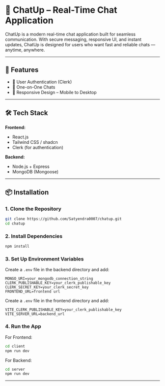 
# 💬 ChatUp – Real-Time Chat Application

ChatUp is a modern real-time chat application built for seamless communication. With secure messaging, responsive UI, and instant updates, ChatUp is designed for users who want fast and reliable chats — anytime, anywhere.

---

## 🚀 Features

- 🔐 User Authentication (Clerk)
- 💬 One-on-One  Chats
- 📱 Responsive Design – Mobile to Desktop

---

## 🛠️ Tech Stack

**Frontend:**
- React.js 
- Tailwind CSS / shadcn
- Clerk (for authentication)

**Backend:**
- Node.js + Express
- MongoDB (Mongoose)

---

## 📦 Installation

### 1. Clone the Repository

```bash
git clone https://github.com/Satyendra0007/chatup.git
cd chatup
```

### 2. Install Dependencies

```bash
npm install
```

### 3. Set Up Environment Variables

Create a `.env` file in the backend directory and add:

```env
MONGO_URI=your_mongodb_connection_string
CLERK_PUBLISHABLE_KEY=your_clerk_publishable_key
CLERK_SECRET_KEY=your_clerk_secret_key
FRONTEND_URL=frontend url

```

Create a `.env` file in the frontend directory and add:

```env
VITE_CLERK_PUBLISHABLE_KEY=your_clerk_publishable_key
VITE_SERVER_URL=backend_url

```

### 4. Run the App
For Frontend:
```bash
cd client
npm run dev
```
For Backend:
```bash
cd server
npm run dev
```
---


